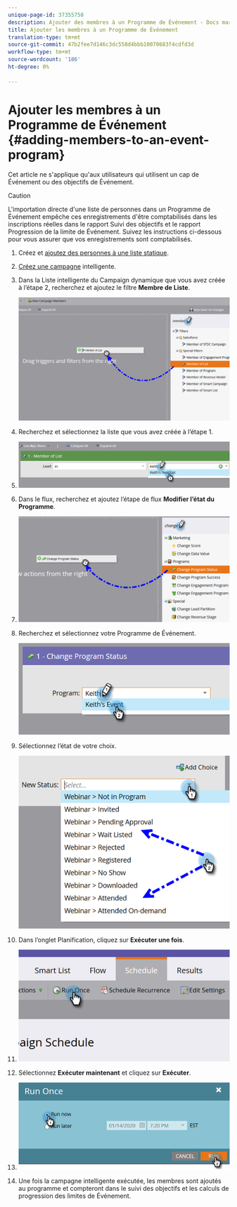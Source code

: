 ```yaml
---
unique-page-id: 37355758
description: Ajouter des membres à un Programme de Événement - Docs marketing - Documentation du produit
title: Ajouter les membres à un Programme de Événement
translation-type: tm+mt
source-git-commit: 47b2fee7d146c3dc558d4bbb10070683f4cdfd3d
workflow-type: tm+mt
source-wordcount: '186'
ht-degree: 0%

---
```



# Ajouter les membres à un Programme de Événement {#adding-members-to-an-event-program}

Cet article ne s&#39;applique qu&#39;aux utilisateurs qui utilisent un cap de Événement ou des objectifs de Événement.

>[!CAUTION]
>
>L&#39;importation directe d&#39;une liste de personnes dans un Programme de Événement empêche ces enregistrements d&#39;être comptabilisés dans les inscriptions réelles dans le rapport Suivi des objectifs et le rapport Progression de la limite de Événement. Suivez les instructions ci-dessous pour vous assurer que vos enregistrements sont comptabilisés.

1. Créez et [ajoutez des personnes à une liste statique](http://docs.marketo.com/x/ecKt).
1. [Créez une campagne](http://docs.marketo.com/x/M4AR) intelligente.
1. Dans la Liste intelligente du Campaign dynamique que vous avez créée à l’étape 2, recherchez et ajoutez le filtre **Membre de Liste**.

   ![](assets/three.png)

1. Recherchez et sélectionnez la liste que vous avez créée à l’étape 1.
1. ![](assets/four.png)

1. Dans le flux, recherchez et ajoutez l’étape de flux **Modifier l’état du Programme**.
1. ![](assets/five.png)

1. Recherchez et sélectionnez votre Programme de Événement.

   ![](assets/six.png)

1. Sélectionnez l’état de votre choix.

   ![](assets/seven.png)

1. Dans l’onglet Planification, cliquez sur **Exécuter une fois**.
1. ![](assets/eight.png)

1. Sélectionnez **Exécuter maintenant** et cliquez sur **Exécuter**.
1. ![](assets/nine.png)

1. Une fois la campagne intelligente exécutée, les membres sont ajoutés au programme et compteront dans le suivi des objectifs et les calculs de progression des limites de Événement.

